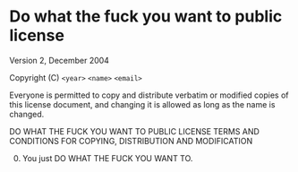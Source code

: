 # Do what the fuck you want to public license

Version 2, December 2004

Copyright (C) `<year>` `<name>` `<email>`

Everyone is permitted to copy and distribute verbatim or modified
copies of this license document, and changing it is allowed as long
as the name is changed.

DO WHAT THE FUCK YOU WANT TO PUBLIC LICENSE
TERMS AND CONDITIONS FOR COPYING, DISTRIBUTION AND MODIFICATION

0. You just DO WHAT THE FUCK YOU WANT TO.